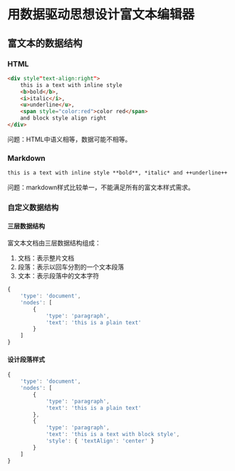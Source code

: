 # 用数据驱动思想设计富文本编辑器

## 富文本的数据结构

### HTML
```html
<div style"text-align:right">
    this is a text with inline style
    <b>bold</b>,
    <i>italic</i>,
    <u>underline</u>,
    <span style="color:red">color red</span>
    and block style align right
</div>
```
问题：HTML中语义相等，数据可能不相等。

### Markdown
```markdown
this is a text with inline style **bold**, *italic* and ++underline++
```
问题：markdown样式比较单一，不能满足所有的富文本样式需求。

### 自定义数据结构

#### 三层数据结构
富文本文档由三层数据结构组成：
1. 文档：表示整片文档
2. 段落：表示以回车分割的一个文本段落
3. 文本：表示段落中的文本字符
```javascript
{
	'type': 'document',
    'nodes': [
        {
            'type': 'paragraph',
            'text': 'this is a plain text'
        }
    ]
}
```

#### 设计段落样式
```javascript
{
	'type': 'document',
    'nodes': [
        {
            'type': 'paragraph',
            'text': 'this is a plain text'
        },
        {
            'type': 'paragraph',
            'text': 'this is a text with block style',
            'style': { 'textAlign': 'center' }
        }
    ]
}
```